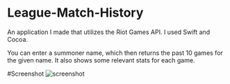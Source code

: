 # League-Match-History
An application I made that utilizes the Riot Games API. I used Swift and Cocoa.

You can enter a summoner name, which then returns the past 10 games for the given name. It also shows some relevant stats for each game.

#Screenshot
![screenshot]()
